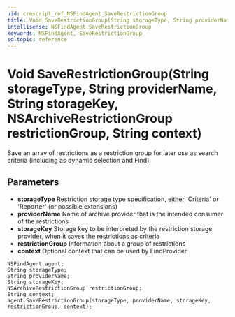 ```yaml
---
uid: crmscript_ref_NSFindAgent_SaveRestrictionGroup
title: Void SaveRestrictionGroup(String storageType, String providerName, String storageKey, NSArchiveRestrictionGroup restrictionGroup, String context)
intellisense: NSFindAgent.SaveRestrictionGroup
keywords: NSFindAgent, SaveRestrictionGroup
so.topic: reference
---
```


# Void SaveRestrictionGroup(String storageType, String providerName, String storageKey, NSArchiveRestrictionGroup restrictionGroup, String context)

Save an array of restrictions as a restriction group for later use as search criteria (including as dynamic selection and Find).

## Parameters

* **storageType** Restriction storage type specification, either 'Criteria' or 'Reporter' (or possible extensions)
* **providerName** Name of archive provider that is the intended consumer of the restrictions
* **storageKey** Storage key to be interpreted by the restriction storage provider, when it saves the restrictions as criteria
* **restrictionGroup** Information about a group of restrictions
* **context** Optional context that can be used by FindProvider

```crmscript
NSFindAgent agent;
String storageType;
String providerName;
String storageKey;
NSArchiveRestrictionGroup restrictionGroup;
String context;
agent.SaveRestrictionGroup(storageType, providerName, storageKey, restrictionGroup, context);
```

